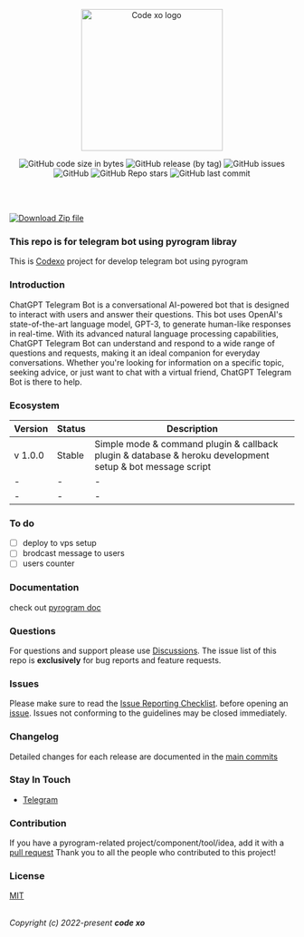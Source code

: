 <p align="center"><a href="https://thecodexo.com" target="_blank" rel="noopener noreferrer"><img width="250" src="https://github.com/kalanakt/Pyrogram-Telegram-Bot-Template/blob/main/pic/logo_transparent_1100x300.png" alt="Code xo logo"></a></p>

<!-- <p align='center'>
  <img alt="GitHub Sparkline" src="https://stars.medv.io/kalanakt/Pyrogram-Telegram-Bot-Template.svg">
</p> -->
<p align="center">
  <img alt="GitHub code size in bytes" src="https://img.shields.io/github/languages/code-size/kalanakt/Pyrogram-Telegram-Bot-Template?logo=files&logoColor=f72585&style=social">
  <img alt="GitHub release (by tag)" src="https://img.shields.io/github/downloads/kalanakt/Pyrogram-Telegram-Bot-Template/v1.0.0/total?color=90dbf4&logo=arlo&style=social">
  <img alt="GitHub issues" src="https://img.shields.io/github/issues-raw/kalanakt/Pyrogram-Telegram-Bot-Template?color=8eecf5&logo=anaconda&logoColor=06d6a0&style=social">
  <img alt="GitHub" src="https://img.shields.io/github/license/kalanakt/Pyrogram-Telegram-Bot-Template?logo=adguard&logoColor=390099&style=social">
  <img alt="GitHub Repo stars" src="https://img.shields.io/github/stars/kalanakt/Pyrogram-Telegram-Bot-Template?color=90e0ef&logoColor=ff4d6d&style=social">
  <img alt="GitHub last commit" src="https://img.shields.io/github/last-commit/kalanakt/Pyrogram-Telegram-Bot-Template?logo=electron&logoColor=89fc00&style=social">
</p>
<br><br>

<a href="https://github.com/kalanakt/Pyrogram-Telegram-Bot-Template/archive/refs/tags/v1.0.0.zip"><img alt="Download Zip file" src="https://img.shields.io/github/downloads/kalanakt/Pyrogram-Telegram-Bot-Template/v1.0.0/total?color=caf0f8&label=Download%20As%20Zip%20v1.0.0&logo=Files&logoColor=caf0f8&style=for-the-badge"></a>

<h3>This repo is for telegram bot using pyrogram libray</h3>
<p>This is <a href="https://thecodexo.com" target="_blank" rel="noopener noreferrer">Codexo</a> project for develop telegram bot using pyrogram</p>

<h3>Introduction</h3>
<p>ChatGPT Telegram Bot is a conversational AI-powered bot that is designed to interact with users and answer their questions. This bot uses OpenAI's state-of-the-art language model, GPT-3, to generate human-like responses in real-time. With its advanced natural language processing capabilities, ChatGPT Telegram Bot can understand and respond to a wide range of questions and requests, making it an ideal companion for everyday conversations. Whether you're looking for information on a specific topic, seeking advice, or just want to chat with a virtual friend, ChatGPT Telegram Bot is there to help.</p>

<h3>Ecosystem</h3>

| Version              | Status                | Description                                                                                                               |
| -------------------- | --------------------- | ------------------------------------------------------------------------------------------------------------------------- |
| v 1.0.0              | Stable                | Simple mode & command plugin & callback plugin & database & heroku development setup & bot message script                 |
|           -          |           -           | -                                                                                                                         |
|           -          |           -           | -                                                                                                                         |

<h3>To do</h3>

 * [ ] deploy to vps setup
 * [ ] brodcast message to users
 * [ ] users counter 
 
<h3>Documentation</h3>

<p>check out <a href="https://docs.pyrogram.org" target="_blank" rel="noopener noreferrer">pyrogram doc</a></p>

<h3>Questions</h3>

<p>For questions and support please use <a href="https://github.com/kalanakt/Pyrogram-Telegram-Bot-Template/discussions" target="_blank" rel="noopener noreferrer">Discussions</a>. The issue list of this repo is <strong>exclusively</strong> for bug reports and feature requests.</p>

<h3>Issues</h3>

<p>Please make sure to read the <a href="https://github.com/kalanakt/Pyrogram-Telegram-Bot-Template/discussions/categories/issue-reporting-checklist" target="_blank" rel="noopener noreferrer">Issue Reporting Checklist</a>. before opening an <a href="https://github.com/kalanakt/Pyrogram-Telegram-Bot-Template/issues" target="_blank" rel="noopener noreferrer">issue</a>. Issues not conforming to the guidelines may be closed immediately.</p>

<h3>Changelog</h3>

<p>Detailed changes for each release are documented in the <a href="https://github.com/kalanakt/Pyrogram-Telegram-Bot-Template/commits/main" target="_blank" rel="noopener noreferrer">main commits</a></p> 

<h3>Stay In Touch</h3>

- [Telegram](https://t.me/TMWAD)

<h3>Contribution</h3>

<p>If you have a pyrogram-related project/component/tool/idea, add it with a <a href="https://github.com/kalanakt/Pyrogram-Telegram-Bot-Template/pulls" target="_blank" rel="noopener noreferrer">pull request</a> Thank you to all the people who contributed to this project!</p>

<h3>License</h3>

[MIT](https://opensource.org/licenses/MIT)

<br>
<em align='center'>Copyright (c) 2022-present <strong>code xo</strong></em>
